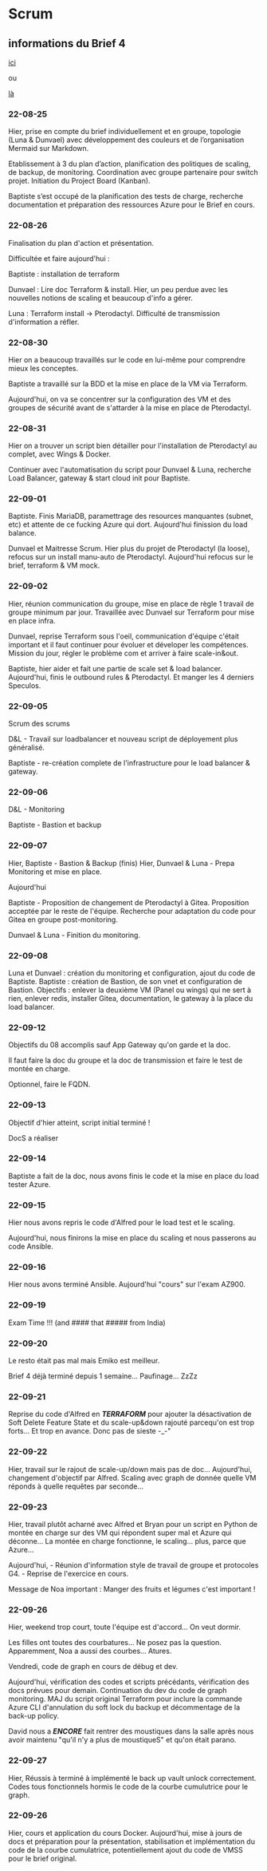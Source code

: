 # Scrum

## informations du Brief 4
[ici](https://github.com/Simplon-Luna/B4-G4/blob/main/Brief%204.pdf)

ou

[là](https://doc.n11e.fr/s/cH1INAodj)


### 22-08-25
Hier, prise en compte du brief individuellement et en groupe, topologie (Luna & Dunvael) avec développement des couleurs et de l’organisation Mermaid sur Markdown.

 
Etablissement à 3 du plan d’action, planification des politiques de scaling, de backup, de monitoring. Coordination avec groupe partenaire pour switch projet. Initiation du Project Board (Kanban).

Baptiste s’est occupé de la planification des tests de charge, recherche documentation et préparation des ressources Azure pour le Brief en cours.

### 22-08-26
Finalisation du plan d'action et présentation.

Difficultée et faire aujourd'hui :

Baptiste : installation de terraform

Dunvael : Lire doc Terraform & install. Hier, un peu perdue avec les nouvelles notions de scaling et beaucoup d'info a gérer.

Luna : Terraform install -> Pterodactyl. Difficulté de transmission d'information a réfler.

### 22-08-30
Hier on a beaucoup travaillés sur le code en lui-même pour comprendre mieux les conceptes.

Baptiste a travaillé sur la BDD et la mise en place de la VM via Terraform.

Aujourd'hui, on va se concentrer sur la configuration des VM et des groupes de sécurité avant de s'attarder à la mise en place de Pterodactyl.

### 22-08-31
Hier on a trouver un script bien détailler pour l'installation de Pterodactyl au complet, avec Wings & Docker.

Continuer avec l'automatisation du script pour Dunvael & Luna, recherche Load Balancer, gateway & start cloud init pour  Baptiste.

### 22-09-01
Baptiste. Finis MariaDB, paramettrage des resources manquantes (subnet, etc) et attente de ce fucking Azure qui dort. Aujourd'hui finission du load balance.

Dunvael et Maitresse Scrum. Hier plus du projet de Pterodactyl (la loose), refocus sur un install manu-auto de Pterodactyl. Aujourd'hui refocus sur le brief, terraform & VM mock.

### 22-09-02
Hier, réunion communication du groupe, mise en place de règle 1 travail de groupe minimum par jour. Travaillée avec Dunvael sur Terraform pour mise en place infra.

Dunvael, reprise Terraform sous l'oeil, communication d'équipe c'était important et il faut continuer pour évoluer et déveloper les compétences. Mission du jour, régler le problème com et arriver à faire scale-in&out.

Baptiste, hier aider et fait une partie de scale set & load balancer. Aujourd'hui, finis le outbound rules & Pterodactyl. Et manger les 4 derniers Speculos.

### 22-09-05
Scrum des scrums

D&L - Travail sur loadbalancer et nouveau script de déployement plus généralisé.

Baptiste - re-création complete de l'infrastructure pour le load balancer & gateway.

### 22-09-06
D&L - Monitoring

Baptiste - Bastion et backup

### 22-09-07
Hier, Baptiste - Bastion & Backup (finis)
Hier, Dunvael & Luna - Prepa Monitoring et mise en place.

Aujourd'hui

Baptiste - Proposition de changement de Pterodactyl à Gitea. Proposition acceptée par le reste de l'équipe. Recherche pour adaptation du code pour Gitea en groupe post-monitoring.

Dunvael & Luna - Finition du monitoring.

### 22-09-08
Luna et Dunvael : création du monitoring et configuration, ajout du code de Baptiste.
Baptiste : création de Bastion, de son vnet et configuration de Bastion.
Objectifs : enlever la deuxième VM (Panel ou wings) qui ne sert à rien, enlever redis, installer Gitea, documentation, le gateway à la place du load balancer. 

### 22-09-12
Objectifs du 08 accomplis sauf App Gateway qu'on garde et la doc.

Il faut faire la doc du groupe et la doc de transmission et faire le test de montée en charge.

Optionnel, faire le FQDN.

### 22-09-13
Objectif d'hier atteint, script initial terminé !

DocS a réaliser

### 22-09-14
Baptiste a fait de la doc, nous avons finis le code et la mise en place du load tester Azure.

### 22-09-15
Hier nous avons repris le code d'Alfred pour le load test et le scaling.

Aujourd'hui, nous finirons la mise en place du scaling et nous passerons au code Ansible.

### 22-09-16
Hier nous avons terminé Ansible. Aujourd'hui "cours" sur l'exam AZ900.

### 22-09-19
Exam Time !!! (and #### that ##### from India)

### 22-09-20
Le resto était pas mal mais Emiko est meilleur.

Brief 4 déjà terminé depuis 1 semaine... Paufinage... ZzZz

### 22-09-21
Reprise du code d'Alfred en ***TERRAFORM*** pour ajouter la désactivation de Soft Delete Feature State et du scale-up&down rajouté parcequ'on est trop forts... Et trop en avance. Donc pas de sieste -_-"

### 22-09-22
Hier, travail sur le rajout de scale-up/down mais pas de doc...
Aujourd'hui, changement d'objectif par Alfred. Scaling avec graph de donnée quelle VM réponds à quelle requêtes par seconde...

### 22-09-23
Hier, travail plutôt acharné avec Alfred et Bryan pour un script en Python de montée en charge sur des VM qui répondent super mal et Azure qui déconne... La montée en charge fonctionne, le scaling... plus, parce que Azure...

Aujourd'hui, 
    - Réunion d'information style de travail de groupe et protocoles G4.
    - Reprise de l'exercice en cours.

Message de Noa important : Manger des fruits et légumes c'est important !

### 22-09-26
Hier, weekend trop court, toute l'équipe est d'accord... On veut dormir.

Les filles ont toutes des courbatures... Ne posez pas la question.
Apparemment, Noa a aussi des courbes... Atures.

Vendredi, code de graph en cours de débug et dev.

Aujourd'hui, vérification des codes et scripts précédants, vérification des docs prévues pour demain. Continuation du dev du code de graph monitoring. MAJ du script original Terraform pour inclure la commande Azure CLI d'annulation du soft lock du backup et décommentage de la back-up policy.

David nous a ***ENCORE*** fait rentrer des moustiques dans la salle après nous avoir maintenu "qu'il n'y a plus de moustiqueS" et qu'on était parano.

### 22-09-27
Hier, Réussis à terminé à implémenté le back up vault unlock correctement. Codes tous fonctionnels hormis le code de la courbe cumulutrice pour le graph.

### 22-09-26
Hier, cours et application du cours Docker. Aujourd'hui, mise à jours de docs et préparation pour la présentation, stabilisation et implémentation du code de la courbe cumulatrice, potentiellement ajout du code de VMSS pour le brief original.

